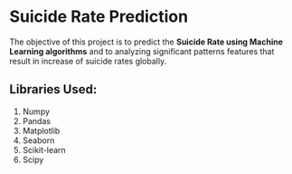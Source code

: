 # Suicide Rate Prediction
 The objective of this project is to predict the **Suicide Rate using Machine Learning algorithms** and to analyzing significant patterns features that result in increase of suicide rates globally.
## Libraries Used:
1. Numpy
2. Pandas
3. Matplotlib
4. Seaborn
5. Scikit-learn
6. Scipy
